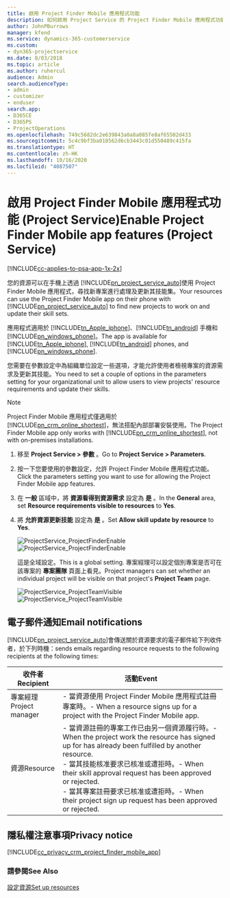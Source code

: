 ```yaml
---
title: 啟用 Project Finder Mobile 應用程式功能
description: 如何啟用 Project Service 的 Project Finder Mobile 應用程式功能
author: JohnPBurrows
manager: kfend
ms.service: dynamics-365-customerservice
ms.custom:
- dyn365-projectservice
ms.date: 8/03/2018
ms.topic: article
ms.author: ruhercul
audience: Admin
search.audienceType:
- admin
- customizer
- enduser
search.app:
- D365CE
- D365PS
- ProjectOperations
ms.openlocfilehash: 749c5682dc2e639843a0a8a085fe8af65502d433
ms.sourcegitcommit: 5c4c9bf3ba018562d6cb3443c01d550489c415fa
ms.translationtype: HT
ms.contentlocale: zh-HK
ms.lasthandoff: 10/16/2020
ms.locfileid: "4087507"
---
```

# <a name="enable-project-finder-mobile-app-features-project-service"></a><span data-ttu-id="b0d51-103">啟用 Project Finder Mobile 應用程式功能 (Project Service)</span><span class="sxs-lookup"><span data-stu-id="b0d51-103">Enable Project Finder Mobile app features (Project Service)</span></span>

[!INCLUDE[cc-applies-to-psa-app-1x-2x](../includes/cc-applies-to-psa-app-1x-2x.md)]

<span data-ttu-id="b0d51-104">您的資源可以在手機上透過 [!INCLUDE[pn_project_service_auto](../includes/pn-project-service-auto.md)]使用 Project Finder Mobile 應用程式，尋找新專案進行處理及更新其技能集。</span><span class="sxs-lookup"><span data-stu-id="b0d51-104">Your resources can use the Project Finder Mobile app on their phone with [!INCLUDE[pn_project_service_auto](../includes/pn-project-service-auto.md)] to find new projects to work on and update their skill sets.</span></span>  
  
 <span data-ttu-id="b0d51-105">應用程式適用於 [!INCLUDE[tn_Apple_iphone](../includes/tn-apple-iphone.md)]、[!INCLUDE[tn_android](../includes/tn-android.md)] 手機和 [!INCLUDE[pn_windows_phone](../includes/pn-windows-phone.md)]。</span><span class="sxs-lookup"><span data-stu-id="b0d51-105">The app is available for [!INCLUDE[tn_Apple_iphone](../includes/tn-apple-iphone.md)], [!INCLUDE[tn_android](../includes/tn-android.md)] phones, and [!INCLUDE[pn_windows_phone](../includes/pn-windows-phone.md)].</span></span>  
  
 <span data-ttu-id="b0d51-106">您需要在參數設定中為組織單位設定一些選項，才能允許使用者檢視專案的資源需求及更新其技能。</span><span class="sxs-lookup"><span data-stu-id="b0d51-106">You need to set a couple of options in the parameters setting for your organizational unit to allow users to view projects' resource requirements and update their skills.</span></span>  
  
> [!NOTE]
>  <span data-ttu-id="b0d51-107">Project Finder Mobile 應用程式僅適用於 [!INCLUDE[pn_crm_online_shortest](../includes/pn-crm-online-shortest.md)]，無法搭配內部部署安裝使用。</span><span class="sxs-lookup"><span data-stu-id="b0d51-107">The Project Finder Mobile app only works with [!INCLUDE[pn_crm_online_shortest](../includes/pn-crm-online-shortest.md)], not with on-premises installations.</span></span>  
  
1. <span data-ttu-id="b0d51-108">移至 **Project Service > 參數** 。</span><span class="sxs-lookup"><span data-stu-id="b0d51-108">Go to **Project Service > Parameters**.</span></span>  
  
2. <span data-ttu-id="b0d51-109">按一下您要使用的參數設定，允許 Project Finder Mobile 應用程式功能。</span><span class="sxs-lookup"><span data-stu-id="b0d51-109">Click the parameters setting you want to use for allowing the Project Finder Mobile app features.</span></span>  
  
3. <span data-ttu-id="b0d51-110">在 **一般** 區域中，將 **資源看得到資源需求** 設定為 **是** 。</span><span class="sxs-lookup"><span data-stu-id="b0d51-110">In the **General** area, set **Resource requirements visible to resources** to **Yes**.</span></span>  
  
4. <span data-ttu-id="b0d51-111">將 **允許資源更新技能** 設定為 **是** 。</span><span class="sxs-lookup"><span data-stu-id="b0d51-111">Set **Allow skill update by resource** to **Yes**.</span></span>  
  
   <span data-ttu-id="b0d51-112">![ProjectService_ProjectFinderEnable](../psa/media/project-service-project-finder-enable.png "ProjectService_ProjectFinderEnable")</span><span class="sxs-lookup"><span data-stu-id="b0d51-112">![ProjectService_ProjectFinderEnable](../psa/media/project-service-project-finder-enable.png "ProjectService_ProjectFinderEnable")</span></span>  
  
   <span data-ttu-id="b0d51-113">這是全域設定。</span><span class="sxs-lookup"><span data-stu-id="b0d51-113">This is a global setting.</span></span> <span data-ttu-id="b0d51-114">專案經理可以設定個別專案是否可在該專案的 **專案團隊** 頁面上看見。</span><span class="sxs-lookup"><span data-stu-id="b0d51-114">Project managers can set whether an individual project will be visible on that project's **Project Team** page.</span></span>  
  
   <span data-ttu-id="b0d51-115">![ProjectService_ProjectTeamVisible](../psa/media/project-service-project-team-visible.png "ProjectService_ProjectTeamVisible")</span><span class="sxs-lookup"><span data-stu-id="b0d51-115">![ProjectService_ProjectTeamVisible](../psa/media/project-service-project-team-visible.png "ProjectService_ProjectTeamVisible")</span></span>  
  
## <a name="email-notifications"></a><span data-ttu-id="b0d51-116">電子郵件通知</span><span class="sxs-lookup"><span data-stu-id="b0d51-116">Email notifications</span></span>  
 [!INCLUDE[pn_project_service_auto](../includes/pn-project-service-auto.md)]<span data-ttu-id="b0d51-117">會傳送關於資源要求的電子郵件給下列收件者，於下列時機：</span><span class="sxs-lookup"><span data-stu-id="b0d51-117">sends emails regarding resource requests to the following recipients at the following times:</span></span>  
  
|<span data-ttu-id="b0d51-118">收件者</span><span class="sxs-lookup"><span data-stu-id="b0d51-118">Recipient</span></span>|<span data-ttu-id="b0d51-119">活動</span><span class="sxs-lookup"><span data-stu-id="b0d51-119">Event</span></span>|  
|---------------|-----------|  
|<span data-ttu-id="b0d51-120">專案經理</span><span class="sxs-lookup"><span data-stu-id="b0d51-120">Project manager</span></span>|<span data-ttu-id="b0d51-121">- 當資源使用 Project Finder Mobile 應用程式註冊專案時。</span><span class="sxs-lookup"><span data-stu-id="b0d51-121">-   When a resource signs up for a project with the Project Finder Mobile app.</span></span>|  
|<span data-ttu-id="b0d51-122">資源</span><span class="sxs-lookup"><span data-stu-id="b0d51-122">Resource</span></span>|<span data-ttu-id="b0d51-123">- 當資源註冊的專案工作已由另一個資源履行時。</span><span class="sxs-lookup"><span data-stu-id="b0d51-123">-   When the project work the resource has signed up for has already been fulfilled by another resource.</span></span><br /><span data-ttu-id="b0d51-124">- 當其技能核准要求已核准或遭拒時。</span><span class="sxs-lookup"><span data-stu-id="b0d51-124">-   When their skill approval request has been approved or rejected.</span></span><br /><span data-ttu-id="b0d51-125">- 當其專案註冊要求已核准或遭拒時。</span><span class="sxs-lookup"><span data-stu-id="b0d51-125">-   When their project sign up request has been approved or rejected.</span></span>|  
  
## <a name="privacy-notice"></a><span data-ttu-id="b0d51-126">隱私權注意事項</span><span class="sxs-lookup"><span data-stu-id="b0d51-126">Privacy notice</span></span>  
 [!INCLUDE[cc_privacy_crm_project_finder_mobile_app](../includes/cc-privacy-crm-project-finder-mobile-app.md)]  
  
### <a name="see-also"></a><span data-ttu-id="b0d51-127">請參閱</span><span class="sxs-lookup"><span data-stu-id="b0d51-127">See Also</span></span>  
 [<span data-ttu-id="b0d51-128">設定資源</span><span class="sxs-lookup"><span data-stu-id="b0d51-128">Set up resources</span></span>](../psa/set-up-resources.md)
